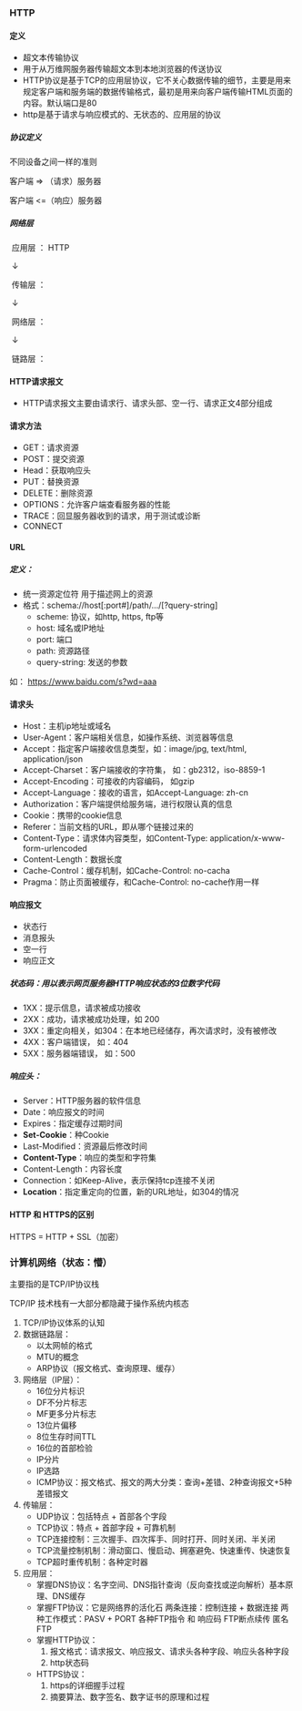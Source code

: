 ### HTTP

#### 定义

- 超文本传输协议
- 用于从万维网服务器传输超文本到本地浏览器的传送协议
- HTTP协议是基于TCP的应用层协议，它不关心数据传输的细节，主要是用来规定客户端和服务端的数据传输格式，最初是用来向客户端传输HTML页面的内容。默认端口是80
- http是基于请求与响应模式的、无状态的、应用层的协议



##### 协议定义

不同设备之间一样的准则

客户端 => （请求）服务器

客户端 <=（响应）服务器



##### 网络层

​	应用层  ： HTTP

​		↓	

​	传输层 ：

​		↓

​	网络层 ： 

​		↓

​	链路层 ： 



#### HTTP请求报文

- HTTP请求报文主要由请求行、请求头部、空一行、请求正文4部分组成



#### 请求方法

- GET：请求资源
- POST：提交资源
- Head：获取响应头
- PUT：替换资源
- DELETE：删除资源
- OPTIONS：允许客户端查看服务器的性能
- TRACE：回显服务器收到的请求，用于测试或诊断
- CONNECT



#### URL

##### 定义：

- 统一资源定位符
  用于描述网上的资源
- 格式：schema://host[:port#]/path/.../[?query-string]
  - scheme: 协议，如http, https, ftp等
  - host: 域名或IP地址
  - port: 端口
  - path: 资源路径
  - query-string: 发送的参数

如： https://www.baidu.com/s?wd=aaa



#### 请求头

- Host：主机ip地址或域名
- User-Agent：客户端相关信息，如操作系统、浏览器等信息
- Accept：指定客户端接收信息类型，如：image/jpg, text/html, application/json
- Accept-Charset：客户端接收的字符集， 如：gb2312，iso-8859-1
- Accept-Encoding：可接收的内容编码， 如gzip
- Accept-Language：接收的语言，如Accept-Language: zh-cn
- Authorization：客户端提供给服务端，进行权限认真的信息
- Cookie：携带的cookie信息
- Referer：当前文档的URL，即从哪个链接过来的
- Content-Type：请求体内容类型，如Content-Type: application/x-www-form-urlencoded
- Content-Length：数据长度
- Cache-Control：缓存机制，如Cache-Control: no-cacha
- Pragma：防止页面被缓存，和Cache-Control: no-cache作用一样



#### 响应报文

- 状态行
- 消息报头
- 空一行
- 响应正文



#####  状态码：用以表示网页服务器HTTP响应状态的3位数字代码

- 1XX：提示信息，请求被成功接收
- 2XX：成功，请求被成功处理，如 200
- 3XX：重定向相关，如304：在本地已经储存，再次请求时，没有被修改
- 4XX：客户端错误， 如：404
- 5XX：服务器端错误， 如：500



##### 响应头：

- Server：HTTP服务器的软件信息
- Date：响应报文的时间
- Expires：指定缓存过期时间
- **Set-Cookie**：种Cookie
- Last-Modified：资源最后修改时间
- **Content-Type**：响应的类型和字符集
- Content-Length：内容长度
- Connection：如Keep-Alive，表示保持tcp连接不关闭
- **Location**：指定重定向的位置，新的URL地址，如304的情况



#### HTTP 和 HTTPS的区别

HTTPS = HTTP + SSL（加密）









### 计算机网络（状态：懵）

主要指的是TCP/IP协议栈

TCP/IP 技术栈有一大部分都隐藏于操作系统内核态



1. TCP/IP协议体系的认知
2. 数据链路层：
   - 以太网帧的格式
   - MTU的概念
   - ARP协议（报文格式、查询原理、缓存）
3. 网络层（IP层）：
   - 16位分片标识
   - DF不分片标志
   - MF更多分片标志
   - 13位片偏移
   - 8位生存时间TTL
   - 16位的首部检验
   - IP分片
   - IP选路
   - ICMP协议：报文格式、报文的两大分类：查询+差错、2种查询报文+5种差错报文
4. 传输层：
   - UDP协议：包括特点 + 首部各个字段
   - TCP协议：特点 + 首部字段 + 可靠机制
   - TCP连接控制：三次握手、四次挥手、同时打开、同时关闭、半关闭
   - TCP流量控制机制：滑动窗口、慢启动、拥塞避免、快速重传、快速恢复
   - TCP超时重传机制：各种定时器
5. 应用层：
   - 掌握DNS协议：名字空间、DNS指针查询（反向查找或逆向解析）基本原理、DNS缓存
   - 掌握FTP协议：它是网络界的活化石
     两条连接：控制连接 + 数据连接
     两种工作模式：PASV  + PORT
     各种FTP指令 和 响应码
     FTP断点续传
     匿名FTP
   - 掌握HTTP协议：
     1. 报文格式：请求报文、响应报文、请求头各种字段、响应头各种字段
     2. http状态码
   - HTTPS协议：
     1. https的详细握手过程
     2. 摘要算法、数字签名、数字证书的原理和过程



